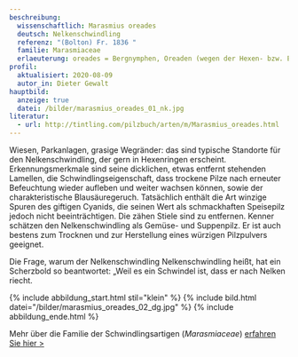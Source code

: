 ```yaml
---
beschreibung:
  wissenschaftlich: Marasmius oreades
  deutsch: Nelkenschwindling
  referenz: "(Bolton) Fr. 1836 "
  familie: Marasmiaceae
  erlaeuterung: oreades = Bergnymphen, Oreaden (wegen der Hexen- bzw. Elfenringbildung)
profil:
  aktualisiert: 2020-08-09
  autor_in: Dieter Gewalt
hauptbild:
  anzeige: true
  datei: /bilder/marasmius_oreades_01_nk.jpg
literatur:
  - url: http://tintling.com/pilzbuch/arten/m/Marasmius_oreades.html
---
```

Wiesen, Parkanlagen, grasige Wegränder: das sind typische Standorte für den Nelkenschwindling, der gern in Hexenringen erscheint. Erkennungsmerkmale sind seine dicklichen, etwas entfernt stehenden Lamellen, die Schwindlingseigenschaft, dass trockene Pilze nach erneuter Befeuchtung wieder aufleben und weiter wachsen können, sowie der charakteristische Blausäuregeruch. Tatsächlich enthält die Art winzige Spuren des giftigen Cyanids, die seinen Wert als schmackhaften Speisepilz jedoch nicht beeinträchtigen. Die zähen Stiele sind zu entfernen. Kenner schätzen den Nelkenschwindling als Gemüse- und Suppenpilz. Er ist auch bestens zum Trocknen und zur Herstellung eines würzigen Pilzpulvers geeignet.

Die Frage, warum der Nelkenschwindling Nelkenschwindling heißt, hat ein Scherzbold so beantwortet: „Weil es ein Schwindel ist, dass er nach Nelken riecht.

{% include abbildung_start.html stil="klein" %}
{% include bild.html datei="/bilder/marasmius_oreades_02_dg.jpg" %}
{% include abbildung_ende.html %}

Mehr über die Familie der Schwindlingsartigen (*Marasmiaceae*) [erfahren Sie hier >](/verwandt/schwindlinge)